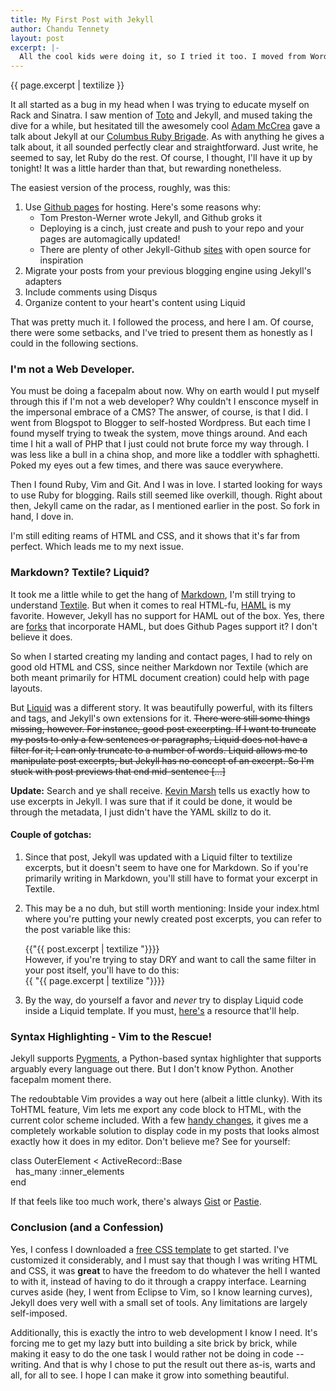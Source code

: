```yaml
---
title: My First Post with Jekyll
author: Chandu Tennety
layout: post
excerpt: |-
  All the cool kids were doing it, so I tried it too. I moved from Wordpress to "Jekyll":http://jekyllrb.com. It sounded so perfect: no cluttered UI, no databases to maintain, "Git":http://git-scm.com for version control, and my trusty "text editor":http://www.vim.org to write posts with. What could _possibly_ go wrong? And since you are reading this, I was successful. Eventually.
---
```


<div class="excerpt">
{{ page.excerpt | textilize }}
</div>

It all started as a bug in my head when I was trying to educate myself on Rack and Sinatra. I saw mention of [Toto](http://cloudhead.io/toto) and Jekyll, and mused taking the dive for a while, but hesitated till the awesomely cool [Adam McCrea](http://adamlogic.com) gave a talk about Jekyll at our [Columbus Ruby Brigade](http://columbusrb.com). As with anything he gives a talk about, it all sounded perfectly clear and straightforward. Just write, he seemed to say, let Ruby do the rest. Of course, I thought, I'll have it up by tonight! It was a little harder than that, but rewarding nonetheless.

The easiest version of the process, roughly, was this:

  1. Use [Github pages](http://pages.github.com) for hosting. Here's some reasons why:
      * Tom Preston-Werner wrote Jekyll, and Github groks it
      * Deploying is a cinch, just create and push to your repo and your pages are automagically updated!
      * There are plenty of other Jekyll-Github [sites](http://github.com/mojombo/jekyll/wiki/Sites) with open source for inspiration
  1. Migrate your posts from your previous blogging engine using Jekyll's adapters
  1. Include comments using Disqus 
  1. Organize content to your heart's content using Liquid

That was pretty much it. I followed the process, and here I am. Of course, there were some setbacks, and I've tried to present them as honestly as I could in the following sections.

### I'm not a Web Developer.

You must be doing a facepalm about now. Why on earth would I put myself through this if I'm not a web developer? Why couldn't I ensconce myself in the impersonal embrace of a CMS? The answer, of course, is that I did. I went from Blogspot to Blogger to self-hosted Wordpress. But each time I found myself trying to tweak the system, move things around. And each time I hit a wall of PHP that I just could not brute force my way through. I was less like a bull in a china shop, and more like a toddler with sphaghetti. Poked my eyes out a few times, and there was sauce everywhere.

Then I found Ruby, Vim and Git. And I was in love. I started looking for ways to use Ruby for blogging. Rails still seemed like overkill, though. Right about then, Jekyll came on the radar, as I mentioned earlier in the post. So fork in hand, I dove in.

I'm still editing reams of HTML and CSS, and it shows that it's far from perfect. Which leads me to my next issue.

### Markdown? Textile? Liquid?

It took me a little while to get the hang of [Markdown](http://daringfireball.net/projects/markdown/), I'm still trying to understand [Textile](http://www.textism.com/tools/textile/). But when it comes to real HTML-fu, [HAML](http://haml-lang.com/) is my favorite. However, Jekyll has no support for HAML out of the box. Yes, there are [forks](https://github.com/henrik/jekyll) that incorporate HAML, but does Github Pages support it? I don't believe it does. 

So when I started creating my landing and contact pages, I had to rely on good old HTML and CSS, since neither Markdown nor Textile (which are both meant primarily for HTML document creation) could help with page layouts.

But [Liquid](http://www.liquidmarkup.org/) was a different story. It was beautifully powerful, with its filters and tags, and Jekyll's own extensions for it. <strike>There were still some things missing, however. For instance, good post excerpting. If I want to truncate my posts to only a few sentences or paragraphs, Liquid does not have a filter for it; I can only truncate to a number of words. Liquid allows me to manipulate post excerpts, but Jekyll has no concept of an excerpt. So I'm stuck with post previews that end mid-sentence [...]</strike> 

**Update:** Search and ye shall receive. [Kevin Marsh](http://kevinmarsh.com/articles/2009/02/12/jekyll.html) tells us exactly how to use excerpts in Jekyll. I was sure that if it could be done, it would be through the metadata, I just didn't have the YAML skillz to do it. 

#### Couple of gotchas: 

  1. Since that post, Jekyll was updated with a Liquid filter to textilize excerpts, but it doesn't seem to have one for Markdown. So if you're primarily writing in Markdown, you'll still have to format your excerpt in Textile.
  1. This may be a no duh, but still worth mentioning: Inside your index.html where you're putting your newly created post excerpts, you can refer to the post variable like this: <div class="inline vim_block">{{"{{ post.excerpt | textilize "}}}}</div> However, if you're trying to stay DRY and want to call the same filter in your post itself, you'll have to do this: <div class="inline vim_block">{{ "{{ page.excerpt | textilize "}}}}</div>

  1. By the way, do yourself a favor and _never_ try to display Liquid code inside a Liquid template. If you must, [here's](http://tesoriere.com/2010/08/25/liquid-code-in-a-liquid-template-with-jekyll/) a resource that'll help.

### Syntax Highlighting - Vim to the Rescue!

Jekyll supports [Pygments](http://pygments.org/), a Python-based syntax highlighter that supports arguably every language out there. But I don't know Python. Another facepalm moment there.

The redoubtable Vim provides a way out here (albeit a little clunky). With its ToHTML feature, Vim lets me export any code block to HTML, with the current color scheme included. With a few [handy changes](http://techspeak.plainlystated.com/2009/08/vim-tohtml-customization.html), it gives me a completely workable solution to display code in my posts that looks almost exactly how it does in my editor. Don't believe me? See for yourself:

<div class="vim_block"><span class="PreProc">class</span>&nbsp;<span class="Type">OuterElement</span>&nbsp;&lt; <span class="Type">ActiveRecord</span>::<span class="Type">Base</span><br />
&nbsp;&nbsp;<span class="Constant">has_many</span>&nbsp;<span class="Constant">:inner_elements</span><br />
<span class="PreProc">end</span><br />
</div>

If that feels like too much work, there's always [Gist](http://gist.github.com) or [Pastie](http://pastie.org).

### Conclusion (and a Confession)

Yes, I confess I downloaded a [free CSS template](http://www.freecsstemplates.org/preview/perfectblemish/) to get started. I've customized it considerably, and I must say that though I was writing HTML and CSS, it was **great** to have the freedom to do whatever the hell I wanted to with it, instead of having to do it through a crappy interface. Learning curves aside (hey, I went from Eclipse to Vim, so I know learning curves), Jekyll does very well with a small set of tools. Any limitations are largely self-imposed.

Additionally, this is exactly the intro to web development I know I need. It's forcing me to get my lazy butt into building a site brick by brick, while making it easy to do the one task I would rather not be doing in code -- writing. And that is why I chose to put the result out there as-is, warts and all, for all to see. I hope I can make it grow into something beautiful. 
